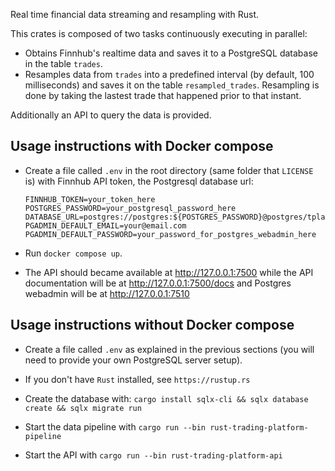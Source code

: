 Real time financial data streaming and resampling with Rust.

This crates is composed of two tasks continuously executing in parallel:

* Obtains Finnhub's realtime data and saves it to a PostgreSQL database in the table `trades`.
* Resamples data from `trades` into a predefined interval (by default, 100 milliseconds) and saves it on the table `resampled_trades`. Resampling is done by taking the lastest trade that happened prior to that instant.

Additionally an API to query the data is provided.

## Usage instructions with Docker compose

* Create a file called `.env` in the root directory (same folder that `LICENSE` is) with Finnhub API token, the Postgresql database url:

      FINNHUB_TOKEN=your_token_here
      POSTGRES_PASSWORD=your_postgresql_password_here
      DATABASE_URL=postgres://postgres:${POSTGRES_PASSWORD}@postgres/tplatform
      PGADMIN_DEFAULT_EMAIL=your@email.com
      PGADMIN_DEFAULT_PASSWORD=your_password_for_postgres_webadmin_here

* Run `docker compose up`.

* The API should became available at http://127.0.0.1:7500 while the API documentation will be at http://127.0.0.1:7500/docs and Postgres webadmin will be at http://127.0.0.1:7510

## Usage instructions without Docker compose

* Create a file called `.env` as explained in the previous sections (you will need to provide your own PostgreSQL server setup).

* If you don't have `Rust` installed, see `https://rustup.rs`

* Create the database with: `cargo install sqlx-cli && sqlx database create && sqlx migrate run`

* Start the data pipeline with `cargo run --bin rust-trading-platform-pipeline`

* Start the API with `cargo run --bin rust-trading-platform-api`
